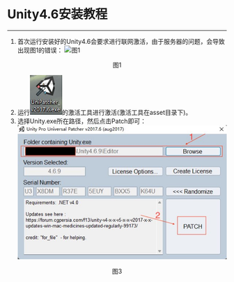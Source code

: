 # Unity4.6安装教程
---
1. 首次运行安装好的Unity4.6会要求进行联网激活，由于服务器的问题，会导致出现图1的错误：
![图1](https://github.com/JuskFF/Notes/blob/main/Unity4.6%E5%AE%89%E8%A3%85/asset/1.jpg)
<center>图1</center>

2. 运行![图2](asset/2.jpg)的激活工具进行激活(激活工具在asset目录下)。
3. 选择Unity.exe所在路径，然后点击Patch即可：
![图3](asset/3.jpg)
<center>图3</center>
